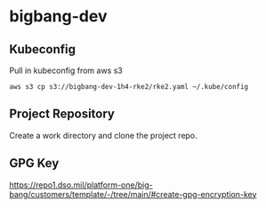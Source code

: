 # bigbang-dev

## Kubeconfig
Pull in kubeconfig from aws s3

```
aws s3 cp s3://bigbang-dev-1h4-rke2/rke2.yaml ~/.kube/config

```
## Project Repository

Create a work directory and clone the project repo. 

## GPG Key 

https://repo1.dso.mil/platform-one/big-bang/customers/template/-/tree/main/#create-gpg-encryption-key

